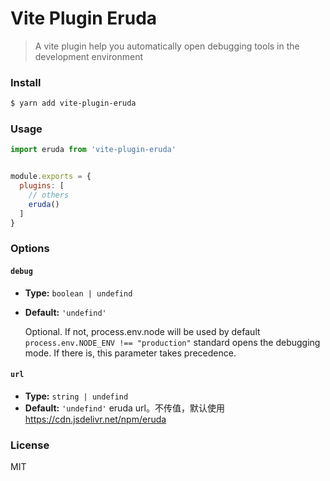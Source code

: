 # Vite Plugin Eruda

> A vite plugin help you automatically open debugging tools in the development environment

### Install
```sh
$ yarn add vite-plugin-eruda
```

### Usage
```javascript
import eruda from 'vite-plugin-eruda'


module.exports = {
  plugins: [
    // others
    eruda()
  ]
}
```

### Options

#### `debug`

- **Type:** `boolean | undefind`
- **Default:** `'undefind'`

  Optional. If not, process.env.node will be used by default `process.env.NODE_ENV !== "production"` standard opens the debugging mode. If there is, this parameter takes precedence.

#### `url`

- **Type:** `string | undefind`
- **Default:** `'undefind'`
  eruda url。不传值，默认使用 https://cdn.jsdelivr.net/npm/eruda

### License
MIT
